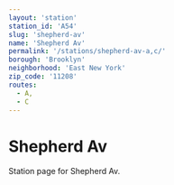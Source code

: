 ```yaml
---
layout: 'station'
station_id: 'A54'
slug: 'shepherd-av'
name: 'Shepherd Av'
permalink: '/stations/shepherd-av-a,c/'
borough: 'Brooklyn'
neighborhood: 'East New York'
zip_code: '11208'
routes:
  - A,
  - C
---
```

# Shepherd Av

Station page for Shepherd Av.
